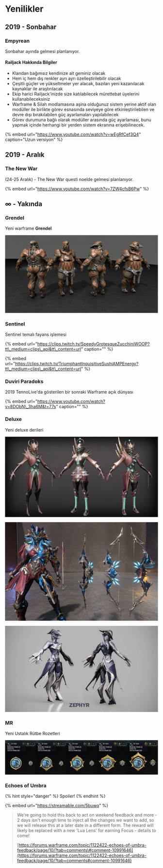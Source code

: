 # Yenilikler

## 2019 - Sonbahar

### Empyrean

Sonbahar ayında gelmesi planlanıyor.

#### Railjack Hakkında Bilgiler

* Klandan bağımsız kendinize ait geminiz olacak
* Hem iç hem dış renkler ayrı ayrı özelleştirilebilir olacak
* Çeşitli güçler ve yükseltmeler yer alacak, bazıları yeni kazanılacak kaynaklar ile araştırılacak
* Ekip harici Railjack'inizde size katılabilecek mürettebat üyelerini kullanabileceksiniz
* Warframe & Silah modlamasına aşina olduğunuz sistem yerine aktif olan modüller ile birlikte görev esnasında seviyeye göre etkinleştirilebilen ve devre dışı bırakılabilen güç ayarlamaları yapılabilecek
* Görev durumuna bağlı olarak modüller arasında güç ayarlaması, bunu yapmak içinde herhangi bir yerden sistem ekranına erişebilinecek.

{% embed url="https://www.youtube.com/watch?v=wEgRfCef3Q4" caption="Uzun versiyon" %}

## 2019 - Aralık

### The New War

\(24-25 Aralık\) - The New War questi noelde gelmesi planlanıyor.

{% embed url="https://www.youtube.com/watch?v=7ZW4cfsB6Pw" %}

## ∞ - Yakında

### **Grendel**

Yeni warframe **Grendel**

![](.gitbook/assets/assets_-lgoamcq2h0squvaydqb_-lniwfg3akmmqe1ibbal_-lniwxifihqi6yv7dq7z_concept-art-futur-warframe-ima.jpg)

### Sentinel

Sentinel temalı fayans işlemesi

{% embed url="https://clips.twitch.tv/SpeedyGrotesqueZucchiniWOOP?tt\_medium=clips\_api&tt\_content=url" caption="" %}

{% embed url="https://clips.twitch.tv/TriumphantInquisitiveSushiAMPEnergy?tt\_medium=clips\_api&tt\_content=url" %}

### Duviri Paradoks

2019 TennoLive'da gösterilen bir sonraki Warframe açık dünyası

{% embed url="https://www.youtube.com/watch?v=8DObN\_3ha6M&t=77s" caption="" %}

### Deluxe

Yeni deluxe derileri

![](.gitbook/assets/assets_-lgoamcq2h0squvaydqb_-lmmsxg5h8evry9jm2wt_-lmmz0qh8nd99syxj5pa_image.png)

![](.gitbook/assets/assets_-lgoamcq2h0squvaydqb_-lmmsxg5h8evry9jm2wt_-lmmzbguxcatytpnpggx_image.png)

![](.gitbook/assets/assets_-lgoamcq2h0squvaydqb_-lmncuuupph177e2kvn2_-lmnd49warqwjata2yqm_image.png)

### MR

Yeni Ustalık Rütbe Rozetleri

![](.gitbook/assets/assets_-lgoamcq2h0squvaydqb_-lmmsxg5h8evry9jm2wt_-lmmzo7uqhe9ws45vs15_image.png)

### Echoes of Umbra

{% hint style="danger" %}
Spoiler!
{% endhint %}

{% embed url="https://streamable.com/5buwq" %}

> We're going to hold this back to act on weekend feedback and more - 2 days isn't enough time to inject all the changes we want to add, so we will release this at a later date in a different form. The reward will likely be replaced with a new 'Lua Lens' for earning Focus - details to come!
>
> [https://forums.warframe.com/topic/1122422-echoes-of-umbra-feedback/page/10/?tab=comments\#comment-10991646](https://forums.warframe.com/topic/1122422-echoes-of-umbra-feedback/page/10/?tab=comments#comment-10991646)

